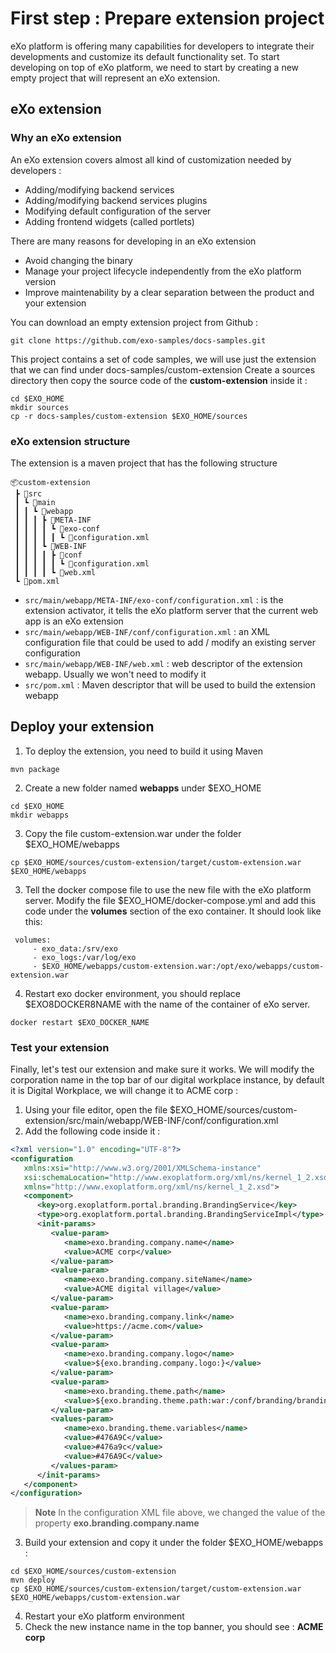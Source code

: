 # First step : Prepare extension project
eXo platform is offering many capabilities for developers to integrate their developments and customize its default functionality set.
To start developing on top of eXo platform, we need to start by creating a new empty project that will represent an eXo extension.

## eXo extension

### Why an eXo extension
An eXo extension covers almost all kind of customization needed by developers :
 - Adding/modifying backend services
 - Adding/modifying backend services plugins
 - Modifying default configuration of the server
 - Adding frontend widgets (called portlets) 

There are many reasons for developing in an eXo extension
 - Avoid changing the binary
 - Manage your project lifecycle independently from the eXo platform version
 - Improve maintenability by a clear separation between the product and your extension 

You can download an empty extension project from Github :
```shell
git clone https://github.com/exo-samples/docs-samples.git
```
This project contains a set of code samples, we will use just the extension that we can find under docs-samples/custom-extension
Create a sources directory then copy the source code of the **custom-extension** inside it : 
```shell
cd $EXO_HOME
mkdir sources
cp -r docs-samples/custom-extension $EXO_HOME/sources
```

### eXo extension structure
The extension is a maven project that has the following structure
```
📦custom-extension
 ┣ 📂src
 ┃ ┗ 📂main
 ┃ ┃ ┗ 📂webapp
 ┃ ┃ ┃ ┣ 📂META-INF
 ┃ ┃ ┃ ┃ ┗ 📂exo-conf
 ┃ ┃ ┃ ┃ ┃ ┗ 📜configuration.xml
 ┃ ┃ ┃ ┗ 📂WEB-INF
 ┃ ┃ ┃ ┃ ┣ 📂conf
 ┃ ┃ ┃ ┃ ┃ ┗ 📜configuration.xml
 ┃ ┃ ┃ ┃ ┗ 📜web.xml
 ┗ 📜pom.xml
```
 - ``` src/main/webapp/META-INF/exo-conf/configuration.xml ``` : is the extension activator, it tells the eXo platform server that the current web app is an eXo extension
 - ``` src/main/webapp/WEB-INF/conf/configuration.xml ``` : an XML configuration file that could be used to add / modify an existing server configuration
 - ``` src/main/webapp/WEB-INF/web.xml ``` : web descriptor of the extension webapp. Usually we won't need  to modify it
 - ``` src/pom.xml ``` : Maven descriptor that will be used to build the extension webapp

 ## Deploy your extension

 1. To deploy the extension, you need to build it using Maven
 ```shell
 mvn package
 ```
 2. Create a new folder named **webapps** under $EXO\_HOME
 ```shell
 cd $EXO_HOME
 mkdir webapps
 ```
 3. Copy the file custom-extension.war under the folder $EXO\_HOME/webapps
 ```shell
 cp $EXO_HOME/sources/custom-extension/target/custom-extension.war $EXO_HOME/webapps
 ```
 3. Tell the docker compose file to use the new file with the eXo platform server. Modify the file $EXO_HOME/docker-compose.yml and add this code under the **volumes** section of the exo container. It should look like this:
 ```
  volumes:
      - exo_data:/srv/exo
      - exo_logs:/var/log/exo
      - $EXO_HOME/webapps/custom-extension.war:/opt/exo/webapps/custom-extension.war
 ``` 
 4. Restart exo docker environment, you should replace $EXO8DOCKER8NAME with the name of the container of eXo server.
 ```shell
docker restart $EXO_DOCKER_NAME 
 ```

 ### Test your extension
Finally, let's test our extension and make sure it works.
We will modify the corporation name in the top bar of our digital workplace instance, by default it is Digital Workplace, we will change it to ACME corp :
1. Using your file editor, open the file $EXO_HOME/sources/custom-extension/src/main/webapp/WEB-INF/conf/configuration.xml
2. Add the following code inside it :
```xml
<?xml version="1.0" encoding="UTF-8"?>
<configuration
   xmlns:xsi="http://www.w3.org/2001/XMLSchema-instance"
   xsi:schemaLocation="http://www.exoplatform.org/xml/ns/kernel_1_2.xsd http://www.exoplatform.org/xml/ns/kernel_1_2.xsd"
   xmlns="http://www.exoplatform.org/xml/ns/kernel_1_2.xsd">
   <component>
      <key>org.exoplatform.portal.branding.BrandingService</key>
      <type>org.exoplatform.portal.branding.BrandingServiceImpl</type>
      <init-params>
         <value-param>
            <name>exo.branding.company.name</name>
            <value>ACME corp</value>
         </value-param>
         <value-param>
            <name>exo.branding.company.siteName</name>
            <value>ACME digital village</value>
         </value-param>
         <value-param>
            <name>exo.branding.company.link</name>
            <value>https://acme.com</value>
         </value-param>
         <value-param>
            <name>exo.branding.company.logo</name>
            <value>${exo.branding.company.logo:}</value>
         </value-param>
         <value-param>
            <name>exo.branding.theme.path</name>
            <value>${exo.branding.theme.path:war:/conf/branding/branding.less}</value>
         </value-param>
         <values-param>
            <name>exo.branding.theme.variables</name>
            <value>#476A9C</value>
            <value>#476a9c</value>
            <value>#476A9C</value>
         </values-param>
      </init-params>
   </component>
</configuration>
```       
> **Note** 
> In the configuration XML file above, we changed the value of the property **exo.branding.company.name**

3. Build your extension and copy it under the folder $EXO_HOME/webapps :
```shell
cd $EXO_HOME/sources/custom-extension 
mvn deploy
cp $EXO_HOME/sources/custom-extension/target/custom-extension.war $EXO_HOME/webapps/custom-extension.war
```
4. Restart your eXo platform environment
5. Check the new instance name in the top banner, you should see : **ACME corp**
